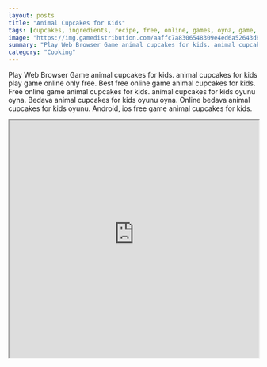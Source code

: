 ```yaml
---
layout: posts
title: "Animal Cupcakes for Kids"
tags: [cupcakes, ingredients, recipe, free, online, games, oyna, game, free, games, play, play, games]
image: "https://img.gamedistribution.com/aaffc7a8306548309e4ed6a52643d8e1.jpg"
summary: "Play Web Browser Game animal cupcakes for kids. animal cupcakes for kids play game online only free. Best free online game animal cupcakes for kids. Free online game animal cupcakes for kids. animal cupcakes for kids oyunu oyna. Bedava animal cupcakes for kids oyunu oyna. Online bedava animal cupcakes for kids oyunu. Android, ios free game animal cupcakes for kids."
category: "Cooking"
---
```


Play Web Browser Game animal cupcakes for kids. animal cupcakes for kids play game online only free. Best free online game animal cupcakes for kids. Free online game animal cupcakes for kids. animal cupcakes for kids oyunu oyna. Bedava animal cupcakes for kids oyunu oyna. Online bedava animal cupcakes for kids oyunu. Android, ios free game animal cupcakes for kids.

<iframe width="100%" height="480px;" src="https://flash.gamedistribution.com?game=aaffc7a8306548309e4ed6a52643d8e1"></iframe>